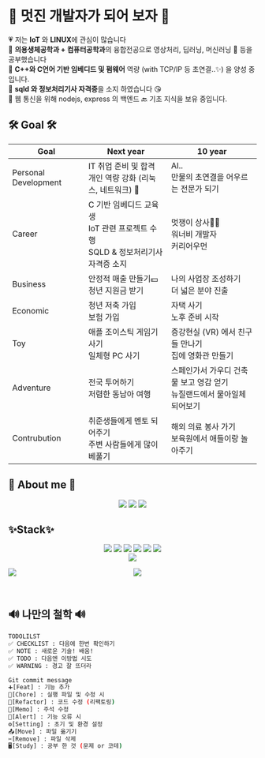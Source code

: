 <div>
<h1>🚀 멋진 개발자가 되어 보자 🚀</h1>
💗 저는 <b>IoT</b> 와 <b>LINUX</b>에 관심이 많습니다 </br>
🧡 <b>의용생체공학과 + 컴퓨터공학과</b>의 융합전공으로 영상처리, 딥러닝, 머신러닝 🩻 등을 공부했습니다 </br>
💙 <b>C++와 C언어 기반 임베디드 및 펌웨어</b> 역량 (with TCP/IP 등 초연결..✨) 을 양성 중입니다. </br>
💛 <b>sqld 와 정보처리기사 자격증</b>을 소지 하였습니다 😘 </br>
💚 웹 통신을 위해 nodejs, express 의 백엔드 🔙 기초 지식을 보유 중입니다. </br>

</div>
 <h2>🛠️ Goal 🛠️</h2>
 
| Goal | Next year | 10 year |
| --- | --- | --- |
| Personal Development | IT 취업 준비 및 합격 <br> 개인 역량 강화 (리눅스, 네트워크) 💪 | AI.. <br> 만물의 초연결을 어우르는 전문가 되기 |
| Career | C 기반 임베디드 교육생<br> IoT 관련 프로젝트 수행 <br> SQLD & 정보처리기사 자격증 소지 | 멋쟁이 상사🦹‍♀️ <br> 워너비 개발자<br>커리어우먼 |
| Business | 안정적 매출 만들기💵<br> 청년 지원금 받기 | 나의 사업장 조성하기<br>더 넓은 분야 진출 |
| Economic | 청년 저축 가입<br>보험 가입 | 자택 사기<br>노후 준비 시작 |
| Toy | 애플 조이스틱 게임기 사기<br>일체형 PC 사기 | 증강현실 (VR) 에서 친구들 만나기<br>집에 영화관 만들기 |
| Adventure | 전국 투어하기<br>저렴한 동남아 여행 | 스페인가서 가우디 건축물 보고 영감 얻기<br>뉴질랜드에서 물아일체 되어보기 |
| Contrubution | 취준생들에게 멘토 되어주기<br>주변 사람들에게 많이 베풀기 | 해외 의료 봉사 가기<br>보육원에서 애들이랑 놀아주기 |

<h2>🐸 About me 🐸</h2>
<div align="center">
<a href="https://alpaca-gt.tistory.com"><img src="https://img.shields.io/badge/tistory-6E9F18?style=flat-square&logo=tistory&logoColor=white&link=https://alpaca-gt.tistory.com"/></a>
<a href="https://github.com/gani0325"><img src="https://img.shields.io/badge/github-181717?style=flat-square&logo=github&logoColor=white&link=https://github.com/gani0325"/></a>
<a href="https://www.notion.so/40b67f33d22b42c9852cbe99cac32a92?pvs=4"><img src="https://img.shields.io/badge/notion-4285F4?style=flat-square&logo=notion&logoColor=white&link=https://www.notion.so/40b67f33d22b42c9852cbe99cac32a92?pvs=4"/></a>
</div>

<h2>✨Stack✨</h2>
<div align="center">
<img src="https://img.shields.io/badge/-python-success"> 
<img src="https://img.shields.io/badge/-IoT-blueviolet">
<img src="https://img.shields.io/badge/-OpenCV-red">
<img src="https://img.shields.io/badge/-MachineLearning-green">
<img src="https://img.shields.io/badge/-Embedded-pink">
<img src="https://img.shields.io/badge/-Raspberrypi-ff69b4"> </br>
<img src="https://hits.seeyoufarm.com/api/count/incr/badge.svg?url=https%3A%2F%2Fgithub.com%2Fgani0325&count_bg=%239473E7&title_bg=%233644E9&icon=&icon_color=%23E7E7E7&title=hits&edge_flat=false)](https://github.com/gani0325"/></a> </br>


<img align="left" src="https://github-readme-stats.vercel.app/api?username=gani0325&show_icons=true&theme=radical"/></a>
<a href="https://solved.ac/gani0325"><img src="http://mazassumnida.wtf/api/v2/generate_badge?boj=gani0325&theme=dark"/></a>
</div>

<br>
<h2>🔊 나만의 철학 🔊</h2>
	
```bash
TODOLILST
✅ CHECKLIST : 다음에 한번 확인하기
✅ NOTE : 새로운 기술! 배움!
✅ TODO : 다음엔 이방법 시도
✅ WARNING : 경고 잘 뜨더라

Git commit message
➕[Feat] : 기능 추가
🚀[Chore] : 실행 파일 및 수정 시 
🚧[Refactor] : 코드 수정 (리팩토링)
📃[Memo] : 주석 수정
🚨[Alert] : 기능 오류 시
⚙️[Setting] : 초기 및 환경 설정
📤[Move] : 파일 옮기기
✂️[Remove] : 파일 삭제
🖥️[Study] : 공부 한 것 (문제 or 코테)
```

